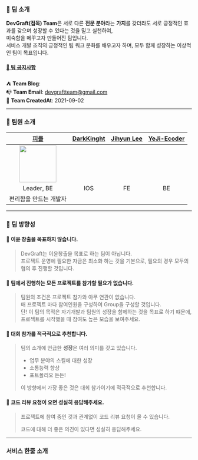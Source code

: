 ### 📖️️ 팀 소개

**DevGraft(접목) Team**은 서로 다른 **전문 분야**라는 **가지**를 갖더라도 서로 긍정적인 효과를 갖으며 성장할 수 있다는 것을 믿고 실천하여, <br>미숙함을 메꾸고자  만들어진 팀입니다.<br>
서비스 개발 조직의 긍정적인 팀 워크 문화를 배우고자 하며, 모두 함께 성장하는 이상적인 팀이 목표입니다.

#### [📌 팀 공지사항](https://github.com/dev-graft/.github/wiki/%ED%8C%80-%EA%B3%B5%EC%A7%80%EC%82%AC%ED%95%AD)

⛺ **Team Blog**: <br>
📭 **Team Email**: devgraftteam@gmail.com <br>
🎂 **Team CreatedAt**: 2021-09-02 <br> 

---

### 📌 팀원 소개

|   [피클](https://github.com/PCloud63514)    |  [DarkKinght](https://github.com/cjdvnd0206) |  [Jihyun Lee](https://github.com/jihyunleeme)  | [YeJi-Ecoder](https://github.com/YeJi-Ecoder) |
|:------------------------------:|:---------------------------------------------:|:----------------------------------------------:|:----:|
| <img src="https://user-images.githubusercontent.com/22608825/178968208-3d26ac15-0272-46cc-9434-8d797ff7a296.jpeg" width="100px"> |                                               |                                                |      |
|           Leader, BE        |        IOS                      |       FE           |  BE  |
|                                                           편리함을 만드는 개발자                                                           |                                               |                                                |      |



---

### 🚀 팀 방향성

#### 💸 이윤 창출을 목표하지 않습니다.

> DevGraft는 이윤창출을 목표로 하는 팀이 아닙니다.<br>
> 프로젝트 운영에 필요한 자금은 최소화 하는 것을 기본으로, 필요의 경우 모두의 협의 후 진행할 것입니다.
 
 
 
#### 🌠 팀에서 진행하는 모든 프로젝트를 참가할 필요가 없습니다.

> 팀원의 조건은 프로젝트 참가와 아무 연관이 없습니다.<br>
> 매 프로젝트 마다 참여인원을 구성하여 Group을 구성할 것입니다.<br>
> 단! 이 팀의 목적은 자기개발과 팀원의 성장을 함께하는 것을 목표로 하기 떄문에, 프로젝트를 시작했을 때 참여도 높은 모습을 보여주세요. 
 
 
 
#### 🔖 대회 참가를 적극적으로 추천합니다.

> 팀의 소개에 언급한 **성장**은 여러 의미를 갖고 있습니다.
>
> - 업무 분야의 스킬에 대한 성장
> - 소통능력 향상
> - 포트폴리오 든든!
>
> 이 방향에서 가장 좋은 것은 대회 참가이기에 적극적으로 추천합니다.




#### 🍪 코드 리뷰 요청이 오면 성실히 응답해주세요.

>프로젝트에 참여 중인 것과 관계없이 코드 리뷰 요청이 올 수 있습니다.
>
>코드에 대해 더 좋은 의견이 있다면 성실히 응답해주세요.

---

### 서비스 한줄 소개


